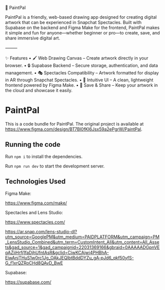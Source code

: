 🎨 PaintPal

PaintPal is a friendly, web-based drawing app designed for creating digital artwork that can be experienced in Snapchat Spectacles. Built with Supabase on the backend and Figma Make for the frontend, PaintPal makes it simple and fun for anyone—whether beginner or pro—to create, save, and share immersive digital art.

⸻

✨ Features
	•	🖌️ Web Drawing Canvas – Create artwork directly in your browser.
	•	🔒 Supabase Backend – Secure storage, authentication, and data management.
	•	🎭 Spectacles Compatibility – Artwork formatted for display in AR through Snapchat Spectacles.
	•	🎨 Intuitive UI – A clean, lightweight frontend powered by Figma Make.
	•	💾 Save & Share – Keep your artwork in the cloud and showcase it easily.
  
  # PaintPal

  This is a code bundle for PaintPal. The original project is available at https://www.figma.com/design/BT7Bl0fKI6Jsx59a2ePgrW/PaintPal.

  ## Running the code

  Run `npm i` to install the dependencies.

  Run `npm run dev` to start the development server.

  ## Technologies Used 

Figma Make: 

  https://www.figma.com/make/

Spectacles and Lens Studio: 

  https://www.spectacles.com/

  https://ar.snap.com/lens-studio-dl?utm_source=GooglePM&utm_medium=PAIDPLATFORM&utm_campaign=PM_LensStudio_Combined&utm_term=CustomIntent_All&utm_content=All_Assets&gad_source=1&gad_campaignid=22031369166&gbraid=0AAAAADGpnVEqAZiiHrfj1faDjhUfntAsR&gclid=CjwKCAjwi4PHBhA-EiwAnjTHuS1w0rc1Jg_OAkJEQlbtBddDYZu_gA-pJd6_qkf50yfS-G_f1xrQZRoCHd8QAvD_BwE

Supabase: 

https://supabase.com/
  
